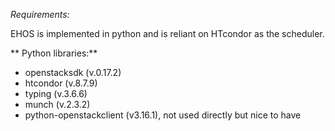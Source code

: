 
*Requirements:*


EHOS is implemented in python and is reliant on HTcondor as the scheduler.


** Python libraries:**
* openstacksdk (v.0.17.2)
* htcondor (v.8.7.9)
* typing (v.3.6.6)
* munch (v.2.3.2)
* python-openstackclient (v3.16.1), not used directly but nice to have

